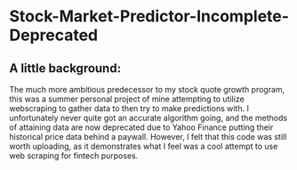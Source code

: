 # Stock-Market-Predictor-Incomplete-Deprecated
## A little background:
The much more ambitious predecessor to my stock quote growth program, this was a summer personal project of mine attempting to utilize webscraping to gather data to then try to make predictions with. I unfortunately never quite got an accurate algorithm going, and the methods of attaining data are now deprecated due to Yahoo Finance putting their historical price data behind a paywall. However, I felt that this code was still worth uploading, as it demonstrates what I feel was a cool attempt to use web scraping for fintech purposes.
